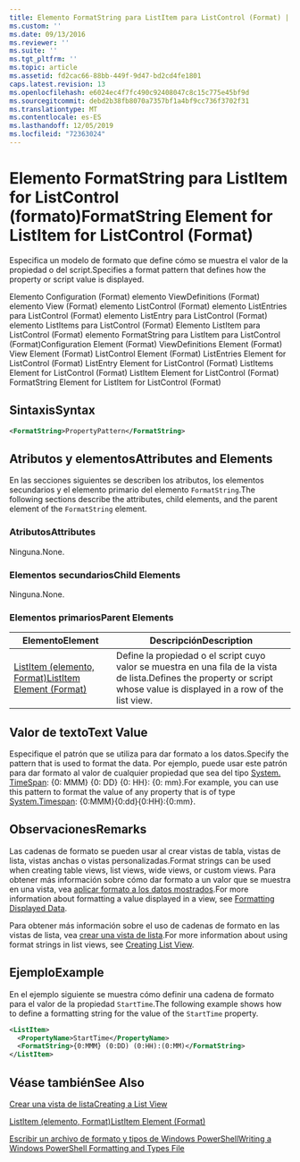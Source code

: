 ```yaml
---
title: Elemento FormatString para ListItem para ListControl (Format) | Microsoft Docs
ms.custom: ''
ms.date: 09/13/2016
ms.reviewer: ''
ms.suite: ''
ms.tgt_pltfrm: ''
ms.topic: article
ms.assetid: fd2cac66-88bb-449f-9d47-bd2cd4fe1801
caps.latest.revision: 13
ms.openlocfilehash: e6024ec4f7fc490c92408047c8c15c775e45bf9d
ms.sourcegitcommit: debd2b38fb8070a7357bf1a4bf9cc736f3702f31
ms.translationtype: MT
ms.contentlocale: es-ES
ms.lasthandoff: 12/05/2019
ms.locfileid: "72363024"
---
```

# <a name="formatstring-element-for-listitem-for-listcontrol--format"></a><span data-ttu-id="b0c1f-102">Elemento FormatString para ListItem for ListControl (formato)</span><span class="sxs-lookup"><span data-stu-id="b0c1f-102">FormatString Element for ListItem for ListControl  (Format)</span></span>

<span data-ttu-id="b0c1f-103">Especifica un modelo de formato que define cómo se muestra el valor de la propiedad o del script.</span><span class="sxs-lookup"><span data-stu-id="b0c1f-103">Specifies a format pattern that defines how the property or script value is displayed.</span></span>

<span data-ttu-id="b0c1f-104">Elemento Configuration (Format) elemento ViewDefinitions (Format) elemento View (Format) elemento ListControl (Format) elemento ListEntries para ListControl (Format) elemento ListEntry para ListControl (Format) elemento ListItems para ListControl (Format) Elemento ListItem para ListControl (Format) elemento FormatString para ListItem para ListControl (Format)</span><span class="sxs-lookup"><span data-stu-id="b0c1f-104">Configuration Element (Format) ViewDefinitions Element (Format) View Element (Format) ListControl Element (Format) ListEntries Element for ListControl (Format) ListEntry Element for ListControl (Format) ListItems Element for ListControl (Format) ListItem Element for ListControl (Format) FormatString Element for ListItem for ListControl (Format)</span></span>

## <a name="syntax"></a><span data-ttu-id="b0c1f-105">Sintaxis</span><span class="sxs-lookup"><span data-stu-id="b0c1f-105">Syntax</span></span>

```xml
<FormatString>PropertyPattern</FormatString>
```

## <a name="attributes-and-elements"></a><span data-ttu-id="b0c1f-106">Atributos y elementos</span><span class="sxs-lookup"><span data-stu-id="b0c1f-106">Attributes and Elements</span></span>

<span data-ttu-id="b0c1f-107">En las secciones siguientes se describen los atributos, los elementos secundarios y el elemento primario del elemento `FormatString`.</span><span class="sxs-lookup"><span data-stu-id="b0c1f-107">The following sections describe the attributes, child elements, and the parent element of the `FormatString` element.</span></span>

### <a name="attributes"></a><span data-ttu-id="b0c1f-108">Atributos</span><span class="sxs-lookup"><span data-stu-id="b0c1f-108">Attributes</span></span>

<span data-ttu-id="b0c1f-109">Ninguna.</span><span class="sxs-lookup"><span data-stu-id="b0c1f-109">None.</span></span>

### <a name="child-elements"></a><span data-ttu-id="b0c1f-110">Elementos secundarios</span><span class="sxs-lookup"><span data-stu-id="b0c1f-110">Child Elements</span></span>

<span data-ttu-id="b0c1f-111">Ninguna.</span><span class="sxs-lookup"><span data-stu-id="b0c1f-111">None.</span></span>

### <a name="parent-elements"></a><span data-ttu-id="b0c1f-112">Elementos primarios</span><span class="sxs-lookup"><span data-stu-id="b0c1f-112">Parent Elements</span></span>

|<span data-ttu-id="b0c1f-113">Elemento</span><span class="sxs-lookup"><span data-stu-id="b0c1f-113">Element</span></span>|<span data-ttu-id="b0c1f-114">Descripción</span><span class="sxs-lookup"><span data-stu-id="b0c1f-114">Description</span></span>|
|-------------|-----------------|
|[<span data-ttu-id="b0c1f-115">ListItem (elemento, Format)</span><span class="sxs-lookup"><span data-stu-id="b0c1f-115">ListItem Element (Format)</span></span>](./listitem-element-for-listitems-for-listcontrol-format.md)|<span data-ttu-id="b0c1f-116">Define la propiedad o el script cuyo valor se muestra en una fila de la vista de lista.</span><span class="sxs-lookup"><span data-stu-id="b0c1f-116">Defines the property or script whose value is displayed in a row of the list view.</span></span>|

## <a name="text-value"></a><span data-ttu-id="b0c1f-117">Valor de texto</span><span class="sxs-lookup"><span data-stu-id="b0c1f-117">Text Value</span></span>

<span data-ttu-id="b0c1f-118">Especifique el patrón que se utiliza para dar formato a los datos.</span><span class="sxs-lookup"><span data-stu-id="b0c1f-118">Specify the pattern that is used to format the data.</span></span> <span data-ttu-id="b0c1f-119">Por ejemplo, puede usar este patrón para dar formato al valor de cualquier propiedad que sea del tipo [System. TimeSpan](/dotnet/api/System.TimeSpan): {0: MMM} {0: DD} {0: HH}: {0: mm}.</span><span class="sxs-lookup"><span data-stu-id="b0c1f-119">For example, you can use this pattern to format the value of any property that is of type [System.Timespan](/dotnet/api/System.TimeSpan): {0:MMM}{0:dd}{0:HH}:{0:mm}.</span></span>

## <a name="remarks"></a><span data-ttu-id="b0c1f-120">Observaciones</span><span class="sxs-lookup"><span data-stu-id="b0c1f-120">Remarks</span></span>

<span data-ttu-id="b0c1f-121">Las cadenas de formato se pueden usar al crear vistas de tabla, vistas de lista, vistas anchas o vistas personalizadas.</span><span class="sxs-lookup"><span data-stu-id="b0c1f-121">Format strings can be used when creating table views, list views, wide views, or custom views.</span></span> <span data-ttu-id="b0c1f-122">Para obtener más información sobre cómo dar formato a un valor que se muestra en una vista, vea [aplicar formato a los datos mostrados](./formatting-displayed-data.md).</span><span class="sxs-lookup"><span data-stu-id="b0c1f-122">For more information about formatting a value displayed in a view, see [Formatting Displayed Data](./formatting-displayed-data.md).</span></span>

<span data-ttu-id="b0c1f-123">Para obtener más información sobre el uso de cadenas de formato en las vistas de lista, vea [crear una vista de lista](./creating-a-list-view.md).</span><span class="sxs-lookup"><span data-stu-id="b0c1f-123">For more information about using format strings in list views, see [Creating List View](./creating-a-list-view.md).</span></span>

## <a name="example"></a><span data-ttu-id="b0c1f-124">Ejemplo</span><span class="sxs-lookup"><span data-stu-id="b0c1f-124">Example</span></span>

<span data-ttu-id="b0c1f-125">En el ejemplo siguiente se muestra cómo definir una cadena de formato para el valor de la propiedad `StartTime`.</span><span class="sxs-lookup"><span data-stu-id="b0c1f-125">The following example shows how to define a formatting string for the value of the `StartTime` property.</span></span>

```xml
<ListItem>
  <PropertyName>StartTime</PropertyName>
  <FormatString>{0:MMM} (0:DD) (0:HH):(0:MM)</FormatString>
</ListItem>
```

## <a name="see-also"></a><span data-ttu-id="b0c1f-126">Véase también</span><span class="sxs-lookup"><span data-stu-id="b0c1f-126">See Also</span></span>

[<span data-ttu-id="b0c1f-127">Crear una vista de lista</span><span class="sxs-lookup"><span data-stu-id="b0c1f-127">Creating a List View</span></span>](./creating-a-list-view.md)

[<span data-ttu-id="b0c1f-128">ListItem (elemento, Format)</span><span class="sxs-lookup"><span data-stu-id="b0c1f-128">ListItem Element (Format)</span></span>](./listitem-element-for-listitems-for-listcontrol-format.md)

[<span data-ttu-id="b0c1f-129">Escribir un archivo de formato y tipos de Windows PowerShell</span><span class="sxs-lookup"><span data-stu-id="b0c1f-129">Writing a Windows PowerShell Formatting and Types File</span></span>](./writing-a-powershell-formatting-file.md)
